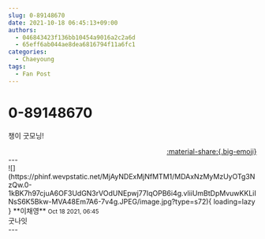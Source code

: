 ```yaml
---
slug: 0-89148670
date: 2021-10-18 06:45:13+09:00
authors:
  - 046843423f136bb10454a9016a2c2a6d
  - 65eff6ab044ae8dea6816794f11a6fc1
categories:
  - Chaeyoung
tags:
  - Fan Post
---
```


# 0-89148670

<div class="post-container" markdown="1">
<div class="content-container md-sidebar__scrollwrap" markdown="1">

챙이 굿모닝!

</div>
</div>

<div style="text-align: right;" markdown="1">
<a href="https://weverse.io/fromis9/fanpost/0-89148670" style="text-align: right;">:material-share:{.big-emoji}</a>
</div>
---

<div class="comments-container md-sidebar__scrollwrap" markdown="1">
<div class="comment" markdown="1">
<div class='id-container' markdown="1">
![](https://phinf.wevpstatic.net/MjAyNDExMjNfMTM1/MDAxNzMyMzUyOTg3NzQw.0-1kBK7h97cjuA6OF3UdGN3rVOdUNEpwj77IqOPB6i4g.vliiUmBtDpMvuwKKLiINsS6K5Bkw-MVA48Em7A6-7v4g.JPEG/image.jpg?type=s72){ loading=lazy }
**<span class="artist">이채영</span>** <small>Oct 18 2021, 06:45</small><br>
</div>
<div class='comment-body' markdown="1">
굿나잇
</div>
</div>
</div>
---
